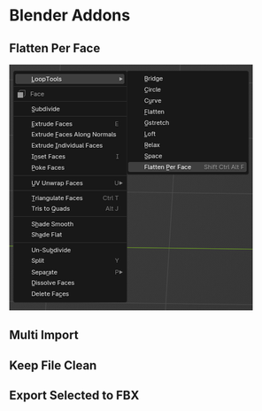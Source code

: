 # Blender Addons

## Flatten Per Face

![FlattenPerFaceMenu](Images/FlattenPerFaceMenu.png)

## Multi Import

## Keep File Clean

## Export Selected to FBX
